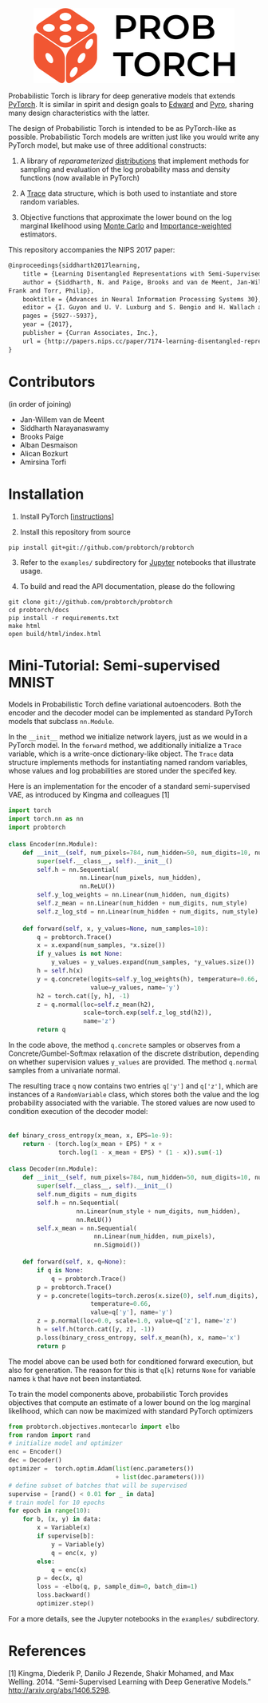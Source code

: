 <div align="center">
  <img height="150px" src="docs/source/_static/img/probtorch-logo.png"></a>
</div>

Probabilistic Torch is library for deep generative models that extends [PyTorch](http://pytorch.org). It is similar in spirit and design goals to [Edward](http://edwardlib.org) and [Pyro](https://github.com/uber/pyro), sharing many design characteristics with the latter.

The design of Probabilistic Torch is intended to be as PyTorch-like as possible. Probabilistic Torch models are written just like you would write any PyTorch model, but make use of three additional constructs:

1. A library of *reparameterized* [distributions](https://pytorch.org/docs/stable/distributions.html) that implement methods for sampling and evaluation of the log probability mass and density functions (now available in PyTorch)

2. A [Trace](https://github.com/probtorch/probtorch/blob/master/probtorch/stochastic.py#L119) data structure, which is both used to instantiate and store random variables.

3. Objective functions that approximate the lower bound on the log marginal likelihood using [Monte Carlo](https://github.com/probtorch/probtorch/blob/master/probtorch/objectives/montecarlo.py) and [Importance-weighted](https://github.com/probtorch/probtorch/blob/master/probtorch/objectives/importance.py) estimators.

This repository accompanies the NIPS 2017 paper:

```latex
@inproceedings{siddharth2017learning,
    title = {Learning Disentangled Representations with Semi-Supervised Deep Generative Models},
    author = {Siddharth, N. and Paige, Brooks and van de Meent, Jan-Willem and Desmaison, Alban and Goodman, Noah D. and Kohli, Pushmeet and Wood,
Frank and Torr, Philip},
    booktitle = {Advances in Neural Information Processing Systems 30},
    editor = {I. Guyon and U. V. Luxburg and S. Bengio and H. Wallach and R. Fergus and S. Vishwanathan and R. Garnett},
    pages = {5927--5937},
    year = {2017},
    publisher = {Curran Associates, Inc.},
    url = {http://papers.nips.cc/paper/7174-learning-disentangled-representations-with-semi-supervised-deep-generative-models.pdf}
}
```


# Contributors

(in order of joining)

- Jan-Willem van de Meent
- Siddharth Narayanaswamy
- Brooks Paige
- Alban Desmaison
- Alican Bozkurt
- Amirsina Torfi


# Installation

1. Install PyTorch [[instructions](https://github.com/pytorch/pytorch)]

2. Install this repository from source
```
pip install git+git://github.com/probtorch/probtorch
```

3. Refer to the `examples/` subdirectory for [Jupyter](http://jupyter.org) notebooks that illustrate usage.

4. To build and read the API documentation, please do the following
```
git clone git://github.com/probtorch/probtorch
cd probtorch/docs
pip install -r requirements.txt
make html
open build/html/index.html
```


# Mini-Tutorial: Semi-supervised MNIST

Models in Probabilistic Torch define variational autoencoders. Both the encoder and the decoder model can be implemented as standard PyTorch models that subclass `nn.Module`.

In the `__init__` method we initialize network layers, just as we would in a PyTorch model. In the `forward` method, we additionally initialize a `Trace` variable, which is a write-once dictionary-like object. The `Trace` data structure implements methods for instantiating named random variables, whose values and log probabilities are stored under the specifed key.

Here is an implementation for the encoder of a standard semi-supervised VAE, as introduced by Kingma and colleagues [1]

```python
import torch
import torch.nn as nn
import probtorch

class Encoder(nn.Module):
    def __init__(self, num_pixels=784, num_hidden=50, num_digits=10, num_style=2):
        super(self.__class__, self).__init__()
        self.h = nn.Sequential(
                    nn.Linear(num_pixels, num_hidden),
                    nn.ReLU())
        self.y_log_weights = nn.Linear(num_hidden, num_digits)
        self.z_mean = nn.Linear(num_hidden + num_digits, num_style)
        self.z_log_std = nn.Linear(num_hidden + num_digits, num_style)

    def forward(self, x, y_values=None, num_samples=10):
        q = probtorch.Trace()
        x = x.expand(num_samples, *x.size())
        if y_values is not None:
            y_values = y_values.expand(num_samples, *y_values.size())
        h = self.h(x)
        y = q.concrete(logits=self.y_log_weights(h), temperature=0.66,
                       value=y_values, name='y')
        h2 = torch.cat([y, h], -1)
        z = q.normal(loc=self.z_mean(h2),
                     scale=torch.exp(self.z_log_std(h2)),
                     name='z')
        return q
```

In the code above, the method `q.concrete` samples or observes from a Concrete/Gumbel-Softmax relaxation of the discrete distribution, depending on whether supervision values `y_values` are provided. The method `q.normal` samples from a univariate normal.

The resulting trace `q` now contains two entries `q['y']` and `q['z']`, which are instances of a `RandomVariable` class, which stores both the value and the log probability associated with the variable. The stored values are now used to condition execution of the decoder model:
```python

def binary_cross_entropy(x_mean, x, EPS=1e-9):
    return - (torch.log(x_mean + EPS) * x +
              torch.log(1 - x_mean + EPS) * (1 - x)).sum(-1)

class Decoder(nn.Module):
    def __init__(self, num_pixels=784, num_hidden=50, num_digits=10, num_style=2):
        super(self.__class__, self).__init__()
        self.num_digits = num_digits
        self.h = nn.Sequential(
                   nn.Linear(num_style + num_digits, num_hidden),
                   nn.ReLU())
        self.x_mean = nn.Sequential(
                        nn.Linear(num_hidden, num_pixels),
                        nn.Sigmoid())

    def forward(self, x, q=None):
        if q is None:
            q = probtorch.Trace()
        p = probtorch.Trace()
        y = p.concrete(logits=torch.zeros(x.size(0), self.num_digits),
                       temperature=0.66,
                       value=q['y'], name='y')
        z = p.normal(loc=0.0, scale=1.0, value=q['z'], name='z')
        h = self.h(torch.cat([y, z], -1))
        p.loss(binary_cross_entropy, self.x_mean(h), x, name='x')
        return p
```
The model above can be used both for conditioned forward execution, but also for generation. The reason for this is that `q[k]` returns `None` for variable names `k` that have not been instantiated.

To train the model components above, probabilistic Torch provides objectives that compute an estimate of a lower bound on the log marginal likelihood, which can now be maximized with standard PyTorch optimizers
```python
from probtorch.objectives.montecarlo import elbo
from random import rand
# initialize model and optimizer
enc = Encoder()
dec = Decoder()
optimizer =  torch.optim.Adam(list(enc.parameters())
                              + list(dec.parameters()))
# define subset of batches that will be supervised
supervise = [rand() < 0.01 for _ in data]
# train model for 10 epochs
for epoch in range(10):
    for b, (x, y) in data:
        x = Variable(x)
        if supervise[b]:
            y = Variable(y)
            q = enc(x, y)
        else:
            q = enc(x)
        p = dec(x, q)
        loss = -elbo(q, p, sample_dim=0, batch_dim=1)
        loss.backward()
        optimizer.step()
```

For a more details, see the Jupyter notebooks in the `examples/` subdirectory.

# References

[1] Kingma, Diederik P, Danilo J Rezende, Shakir Mohamed, and Max Welling. 2014. “Semi-Supervised Learning with Deep Generative Models.” http://arxiv.org/abs/1406.5298.
